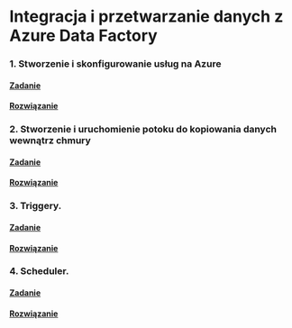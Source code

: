 # Integracja i przetwarzanie danych z Azure Data Factory 

### 1. Stworzenie i skonfigurowanie usług na Azure 

#### [Zadanie](./Docs/Task1.md)

#### [Rozwiązanie](./Docs/Task1Solution.md)

### 2. Stworzenie i uruchomienie potoku do kopiowania danych wewnątrz chmury

#### [Zadanie](./Docs/Task2.md)

#### [Rozwiązanie](./Docs/Task2Solution.md)

### 3. Triggery.

#### [Zadanie](./Docs/Task3.md)

#### [Rozwiązanie](./Docs/Task3Solution.md)

### 4. Scheduler.

#### [Zadanie](./Docs/Task4.md)

#### [Rozwiązanie](./Docs/Task4Solution.md)